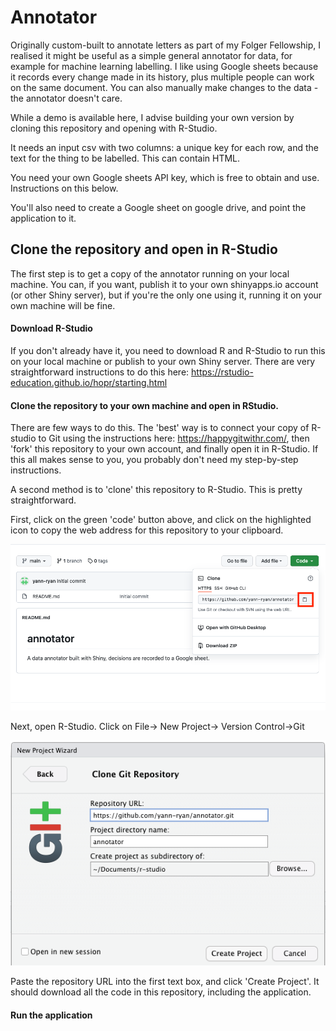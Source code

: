 # Annotator

Originally custom-built to annotate letters as part of my Folger Fellowship, I realised it might be useful as a simple general annotator for data, for example for machine learning labelling. I like using Google sheets because it records every change made in its history, plus multiple people can work on the same document. You can also manually make changes to the data - the annotator doesn't care.

While a demo is available here, I advise building your own version by cloning this repository and opening with R-Studio.

It needs an input csv with two columns: a unique key for each row, and the text for the thing to be labelled. This can contain HTML.

You need your own Google sheets API key, which is free to obtain and use. Instructions on this below.

You'll also need to create a Google sheet on google drive, and point the application to it.

## Clone the repository and open in R-Studio

The first step is to get a copy of the annotator running on your local machine. You can, if you want, publish it to your own shinyapps.io account (or other Shiny server), but if you're the only one using it, running it on your own machine will be fine.

#### Download R-Studio

If you don't already have it, you need to download R and R-Studio to run this on your local machine or publish to your own Shiny server. There are very straightforward instructions to do this here: <https://rstudio-education.github.io/hopr/starting.html>

#### Clone the repository to your own machine and open in RStudio.

There are few ways to do this. The 'best' way is to connect your copy of R-studio to Git using the instructions here: <https://happygitwithr.com/>, then 'fork' this repository to your own account, and finally open it in R-Studio. If this all makes sense to you, you probably don't need my step-by-step instructions.

A second method is to 'clone' this repository to R-Studio. This is pretty straightforward.

First, click on the green 'code' button above, and click on the highlighted icon to copy the web address for this repository to your clipboard.

![](clone.png)

Next, open R-Studio. Click on File-\> New Project-\> Version Control-\>Git

![](git.png)

Paste the repository URL into the first text box, and click 'Create Project'. It should download all the code in this repository, including the application.

#### Run the application
